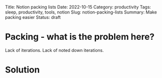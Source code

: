 Title: Notion packing lists
Date: 2022-10-15
Category: productivity
Tags: sleep, productivity, tools, notion
Slug: notion-packing-lists
Summary: Make packing easier
Status: draft

# Packing - what is the problem here?

Lack of iterations. Lack of noted down iterations.

# Solution
